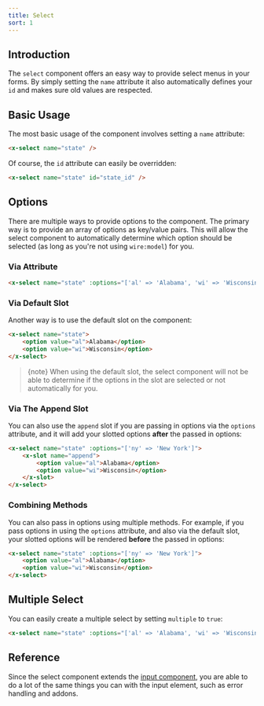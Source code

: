 ```yaml
---
title: Select
sort: 1
---
```


## Introduction

The `select` component offers an easy way to provide select menus in your forms.
By simply setting the `name` attribute it also automatically defines your `id` 
and makes sure old values are respected.

## Basic Usage

The most basic usage of the component involves setting a `name` attribute:

```html
<x-select name="state" />
```

Of course, the `id` attribute can easily be overridden:

```html
<x-select name="state" id="state_id" />
```

## Options

There are multiple ways to provide options to the component. The primary way is to provide an array of options as
key/value pairs. This will allow the select component to automatically determine which option should be selected
(as long as you're not using `wire:model`) for you.

### Via Attribute

```html
<x-select name="state" :options="['al' => 'Alabama', 'wi' => 'Wisconsin']" />
```

### Via Default Slot

Another way is to use the default slot on the component:
```html
<x-select name="state">
    <option value="al">Alabama</option>
    <option value="wi">Wisconsin</option>
</x-select>
```

> {note} When using the default slot, the select component will not be able to determine if the options in the slot are selected or not automatically for you.

### Via The Append Slot

You can also use the `append` slot if you are passing in options via the `options` attribute, and it will
add your slotted options **after** the passed in options:

```html
<x-select name="state" :options="['ny' => 'New York']">
    <x-slot name="append">
        <option value="al">Alabama</option>
        <option value="wi">Wisconsin</option>
    </x-slot>
</x-select>
```

### Combining Methods
You can also pass in options using multiple methods. For example, if you pass options in using the `options`
attribute, and also via the default slot, your slotted options will be rendered **before** the passed in options:

```html
<x-select name="state" :options="['ny' => 'New York']">
    <option value="al">Alabama</option>
    <option value="wi">Wisconsin</option>
</x-select>
```

## Multiple Select

You can easily create a multiple select by setting `multiple` to `true`:

```html
<x-select name="state" :options="['al' => 'Alabama', 'wi' => 'Wisconsin']" multiple />
```

## Reference

Since the select component extends the [input component](/docs/laravel-form-components/v4/inputs/input), you are able
to do a lot of the same things you can with the input element, such as error handling and addons.
